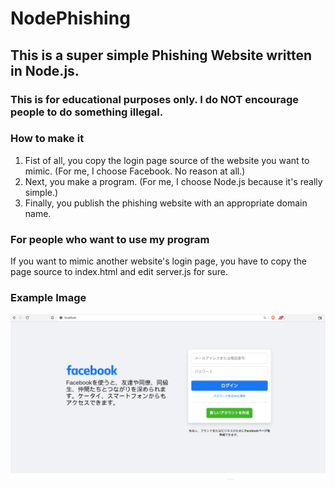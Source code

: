 # NodePhishing

## This is a super simple Phishing Website written in Node.js.
### This is for educational purposes only. I do NOT encourage people to do something illegal.

### How to make it
1. Fist of all, you copy the login page source of the website you want to mimic. (For me, I choose Facebook. No reason at all.)
2. Next, you make a program. (For me, I choose Node.js because it's really simple.)
3. Finally, you publish the phishing website with an appropriate domain name.

### For people who want to use my program 
If you want to mimic another website's login page, you have to copy the page source to index.html and edit server.js for sure.

### Example Image
![Test Image 3](/ex4mple.png)
